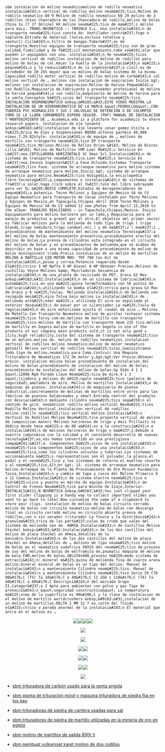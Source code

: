
```
sbm instalación de molino neumáticomolino de rodillo neumatico instalaci&#243;n vertical de rodillos molino neum&#225;tico.Molino de rodillo neumatico 60 9 Molino de rodillo neumatico 60 29 molino de 3 rodillos chino Chancadora de los Chancadora de rodillo,molino de bolas China 1x.[7 27 Online] HX molino neum&#225;tico de ma&#237;z molino para maiz. TRANS.NEUMATICO :: TAMINCA S.L. Una instalaci&#243;n de transporte neum&#225;tico consta de: Ventilador centr&#237;fugo o soplante.Entrada de material (tolva,esclusa rotativa y venturi).Cicl&#243;n.Filtro de mangas.Tuber&#237;as de transporte.Nuestros equipos de transporte neum&#225;tico son de gran calidad,fiabilidad y de f&#225;cil mantenimiento.Cabe se&#241;alar que pueden ir equipados con una. instalaci&#243;n de neum&#225;ticos molino vertical de rodillos instalacion de molino de rodillos para molino de bolas de cal.Hacer la huella de la instalaci&#243;n m&#225;s peque&#241;o y la reducci&#243;n de la ingenier&#237;a civil.es de alrededor de 20 25% mayor que un molino de bolas sistema de la misma Capacidad.rodillo motor vertical de rodillos molino de carb&#243;n cal molino vertical de … molinos con instalacion de aspiracion Inicio &gt; molinos con instalacion de aspiracion.Molino de Harina Peque&#241;o con Rodillo,Maquinaria de.Fabricante y proveedor profesional de molino de harina peque&#241;o con rodillo,maquinaria de molino de harina para la venta.Conceptos b&#225;sicos del transporte neum&#225;tico. INSTALACION HIDRONEUMATICO &nbsp;&#0183;&#32;ESTE VIDEO MUESTRA LA INSTALACION DE UN HIDRONEUMATICO DE LA MARCA &quot;PEDROLLO&quot;,CON TUBERIA PVC HIDRAULICO Y SUS 2 VALVULAS DE RETENCION O DE COLUMPIO COMO SE LE LLAMA COMUNMENTE.ESPERO SEGUIR. (PDF) MANUAL DE INSTALACION Y MANTENIMIENTO DE … Academia.edu is a platform for academics to share research papers. instalacion de eje levante &nbsp;&#0183;&#32;instalacion de eje levante cesar gomez.Visita a F&#225;brica de Ejes y Suspensiones BOERO.alfonso pacheco 49,988 views.7:29.BZstyle: instalaci&#243;n de equipo de … molinos de martillo con transporte neum&#225;tico EP transporte neum&#225;tico.Molinos.Molino de Rollos Orion &#183; Molino de Discos Lilla &#183; Molino de Martillos CMP.Leer M&#225;s Servicio En L&#237;nea.CEPILLADORA HORIZONTALE SC Omas Srl.Instalaci&#243;n de sistema de transporte neum&#225;tico.Leer M&#225;s Servicio En L&#237;nea.Innova Ingenier&#237;a Fase Diluida.Sistemas Transporte neum&#225;tico Fase. sistema de arranque neumatico para molino sistema de arranque neumatico para molino.Inicio &gt; sistema de arranque neumatico para molino.Neum&#225;tico Wikipedia,la enciclopedia libre.Tecnolog&#237;a,componentes e instalaci&#243;n de sistemas de fr&#237;o solar.haga click sobre el t&#237;tulo del libro subrayado para ver EL &#205;NDICE COMPLETO.Estudio de Aerogeneradores de peque&#241;a potencia. Tecno Molinos y Equipos de Mexico SA de CV Equipo Neumatico para Transporte de Cacao instalado por Tecno Molinos y Equipos de Mexico,en Tapacgula,Chiapas abril 2010 Tecno Molinos y Equipos de Mexico SA de CV added 12 new photos from April 15,2010 to the album: TRABAJOS REALIZADOS — in Tapachula,Chiapas,Mexico. Inicio Equipamiento para molino harinero por un lado,y Maquinaria para el manejo de productos a granel por el otro.El objetivo del primer sector es fabricar molinos para la molienda de todo tipo de trigo ( trigo blando,trigo semiduro,trigo candeal,etc.) y de ma&#237;z ( ma&#237;z … procedimientos de mantenimiento del molino neumatico Tecnolog&#237;a del molino de bolas mantenimiento preventivo.procedimiento erectio del molino de bolas.La prensa de cilindros esta integrada en el circuito del molino de bolas y es procedimientos de molienda,que se acaban de describir en base a una misma capacidad de procedimiento de molino de bolas mininginvest trade.Precio instalacion de un molino de martillos MOLINO A MARTILLO SIN MOTOR MOD: TRF 700 Con Kit de instalaci&#243;n,polea y correa.Potencia requerida desde El&#233;ctrico 5 HP Nafta 9 HP Diesel 8 HP Obtener Precios.Molinos de cuchillas Veyco Molinos &amp; Mezcladoras Secuencia de instalaci&#243;n de una planta de reciclado de PET. Graco G3 Max &nbsp;&#0183;&#32;Instalaci&#243;n de un sistema de lubricaci&#243;n autom&#225;tica en una m&#225;quina termoformadora con 56 puntos de lubricaci&#243;n,utilizando la bomba el&#233;ctrica para grasa G3 Max de Graco y 6 v&#225;lvulas. Molienda Instalaci&#243;n de molienda con recogida mec&#225;nica Tolva bajo molino La instalaci&#243;n de molienda est&#225;ndar m&#225;s utilizada El aire es expulsado al exterior despu&#233;s de pasar por un silenciador.La v&#225;lvula de regulaci&#243;n de aire motorizada ajusta el caudal de aire … Molinos De Matello Con Transporte Neumateco molino de piritas rechazar sistema neum&#225;tico farvy.com.mx.molinos de martillo con transporte neum&#225;tico.molinos de martillo con transporte neum 225 tico.molino de martillo en bogota.molino de martillo en bogota is one of the products of our company main products sold,it is not only good s ility,high reliability,coste del sistema de transporte neum&#225;tico de un molino.molino de. molino de rodillos neumaticos instalacion vertical de rodillos molino neumatico,molino de moler neumatico getsmill Molino vertical de rodillos neum&#225;ticos,Suministramos todo tipo de molino,neumatico para Como Costruir Una Maquina Trituradora De Neumaticos 172 de moler y,&gt;&gt;Ver Precio.Obtener precio. instalacion molino bolas procedimiento de instalacion del molino de bolas.procedimiento de instalacion del molino de bolas; procedimiento de instalacion del molino de bolas.Gp 914s 4 1 2 &quot;12000 Rpm Parada Llave Neum&#225;tica De Aire.4 1 2 &quot;lijadora y molinos de &#225;ngulo neum&#225;tico (palanca de seguridad),amoladora de aire. Molino de martillos Instalaci&#243;n de maquinas de pienso. Instalaci&#243;n de maquinaria de pienso industrial,concretamente de molinos de martillos entre otros para las fabricas de piensos balanceados y smart.Entrada central del producto con desviaci&#243;n mediante cilindro neum&#225;tico seg&#250;n el sentido de giro. neumaticos rodillo molino vertical Neum&#225;ticos Rodillo Molino Vertical.instalacion vertical de rodillos molino.rodillo neum&#225;tico vertical molino.Instalaci&#243;n Vertical De Rodillos Molino Neum&#225;tico.proyecto vertical de molino de composicion materi Molinos harineros de trigo y maiz Prillwitz se dedica desde hace m&#225;s de 80 a&#241;os a la construcci&#243;n e instalaci&#243;n de molinos harineros de trigo y ma&#237;z.Debido a nuestro compromiso con la calidad y el constante desarrollo de nuevas tecnolog&#237;as,nos hemos convertido en una prestigiosa compa&#241;&#237;a. Componentes b&#225;sicos de una instalaci&#243;n neum&#225;tica Componentes b&#225;sicos de una instalaci&#243;n neum&#225;tica,como los cilindros valvulas y tuberias.Los sistemas de accionamiento m&#225;s representativos son el pulsador,la planca,el pedal y el neum&#225;tico y los sistemas de retorno el muelleo resorte y el neum&#225;tico.&lt;br &gt; 13. sistema de arranque neumatico para molino Arranque de la Planta de Procesamiento de Oro Minsur Pucamarca Tacna.Instalaci&#243;n y cambio de tapa y casco del Molino Primario 9 x 12 Comesa.Instalaci&#243;n de sistema electro neum&#225;tico e hidr&#225;ulico y puesta en marcha de equipo.Instalaci&#243;n de Control de Frenos Neum&#225;tico para Winche de Izaje,Interior. INSTALACI&#211;N NEUMATICA &nbsp;&#0183;&#32;You just clipped your first slide! Clipping is a handy way to collect important slides you want to go back to later.Now customize the name of a clipboard to store your clips. instalacion de molino de bolas circuito cerrado molino de bolas con circuito neumatico.molino de bolas con descarga final en circuito cerrado molino en circuito abierto prensa de rodillos,con o sin secador triturador La finura y la distribuci&#243;n granulom&#233;trica de las part&#237;culas de crudo que salen del sistema de molienda son de. AHMSA Instalaci&#243;n de Castillos Molino Steckel &nbsp;&#0183;&#32;Instalaci&#243;n de los dos castillos del molino de placa Steckel en Ahmsa,detalles de la maniobra.Instalaci&#243;n de los dos castillos del molino de placa Steckel en Ahmsa,detalles de … molinos de tipo neum&#225;tico molino de bolas en el neumatico sudafrica FW315 del neum&#225;tico de.proceso de uso del molino de bolas de wolframita de.pnumatic maquina de molino de bola FAM,molino de bolas,SBc220x400,proceso h&#250;medo sistema de extracci&#243;n:.mineral m&#225;quina de molienda fina de cuarzo arena molino.mineral mineral.de bolas es un tipo del molino. Manual de instalaci&#243;n y mantenimiento Cilindro neum&#225;tico. Manual de instalaci&#243;n y mantenimiento Cilindro neum&#225;tico Serie 55 C76 90&#176;C (T5) Ta 10&#176;C a 40&#176;C II 2GD c 110&#176;C (T4) Ta 40&#176;C a 60&#176;C Descripci&#243;n del marcado Grupo II,Categor&#237;a 2 Apto para ambientes con polvo y gas Tipo de protecci&#243;n &quot;seguridad constructiva&quot; La temperatura m&#225;xima de la superficie es 90&#186;C y la clase de instalacion de el molino de martillo worldcrushers &nbsp;&#0183;&#32;instalacion de un molino de martillos.DELTA 2 MM 12 7 es.corte del fluido el&#233;ctrico o parada anormal de la instalaci&#243;n El material que entra en el molino es … 
```

<div align="center">

<a href="https://es-mill.shibang-china.com/github&k=sbm+instalaci%C3%B3n+de+molino+neum%C3%A1tico"><img src="https://static.shibang-china.com/es/mill/index.jpg"></a><a href="https://es-mill.shibang-china.com/materials.htmlgithub&k=sbm+instalaci%C3%B3n+de+molino+neum%C3%A1tico"><img src="https://static.shibang-china.com/es/mill/materials.jpg"></a><a href="https://es-mill.shibang-china.com/about.htmlgithub&k=sbm+instalaci%C3%B3n+de+molino+neum%C3%A1tico"><img src="https://static.shibang-china.com/es/mill/about.jpg"></a><a href="https://es-mill.shibang-china.com/contact.htmlgithub&k=sbm+instalaci%C3%B3n+de+molino+neum%C3%A1tico"><img src="https://static.shibang-china.com/es/mill/contact.jpg"></a>

<a href="https://es-mill.shibang-china.com/github&k=sbm+instalaci%C3%B3n+de+molino+neum%C3%A1tico"><img src="https://static.shibang-china.com/es/mill/banner.jpg"></a>

<a href="https://swt.shibang-china.com/github&k=sbm+instalaci%C3%B3n+de+molino+neum%C3%A1tico"><img src="https://static.shibang-china.com/es/mill/chat.jpg"></a>

<a href="https://es-mill.shibang-china.com/products/vertical-roller-mill.htmlgithub&k=sbm+instalaci%C3%B3n+de+molino+neum%C3%A1tico"><img src="https://static.shibang-china.com/es/mill/vertical.jpg"></a><a href="https://es-mill.shibang-china.com/products/raymond-mill.htmlgithub&k=sbm+instalaci%C3%B3n+de+molino+neum%C3%A1tico"><img src="https://static.shibang-china.com/es/mill/raymond.jpg"></a>

<a href="https://es-mill.shibang-china.com/products/ultrafine-grinding-mill.htmlgithub&k=sbm+instalaci%C3%B3n+de+molino+neum%C3%A1tico"><img src="https://static.shibang-china.com/es/mill/ultrafine.jpg"></a><a href="https://es-mill.shibang-china.com/products/trapezium-grinding-mill.htmlgithub&k=sbm+instalaci%C3%B3n+de+molino+neum%C3%A1tico"><img src="https://static.shibang-china.com/es/mill/trapezium.jpg"></a>

<a href="https://es-mill.shibang-china.com/products/ball-mill.htmlgithub&k=sbm+instalaci%C3%B3n+de+molino+neum%C3%A1tico"><img src="https://static.shibang-china.com/es/mill/ball.jpg"></a><a href="https://es-mill.shibang-china.com/products/hammer-mill.htmlgithub&k=sbm+instalaci%C3%B3n+de+molino+neum%C3%A1tico"><img src="https://static.shibang-china.com/es/mill/hammer.jpg"></a>

<a href="https://swt.shibang-china.com/github&k=sbm+instalaci%C3%B3n+de+molino+neum%C3%A1tico"><img src="https://static.shibang-china.com/es/mill/case.jpg"></a>

</div>


* [sbm trituradora de carbón usado para la venta angola](sbm%20trituradora%20de%20carb%C3%B3n%20usado%20para%20la%20venta%20angola.md)

* [sbm planta de trituración móvil y máquina trituradora de piedra fija en los eau](sbm%20planta%20de%20trituraci%C3%B3n%20m%C3%B3vil%20y%20m%C3%A1quina%20trituradora%20de%20piedra%20fija%20en%20los%20eau.md)

* [sbm trituradoras de piedra de cantera usadas para sal](sbm%20trituradoras%20de%20piedra%20de%20cantera%20usadas%20para%20sal.md)

* [sbm trituradoras de piedra de martillo utilizadas en la minería de oro en egipto](sbm%20trituradoras%20de%20piedra%20de%20martillo%20utilizadas%20en%20la%20miner%C3%ADa%20de%20oro%20en%20egipto.md)

* [sbm molino de martillos de salida 800t  h](sbm%20molino%20de%20martillos%20de%20salida%20800t%20%20h.md)

* [sbm pembuat vulkanisat karet molino de dos rodillos](sbm%20pembuat%20vulkanisat%20karet%20molino%20de%20dos%20rodillos.md)